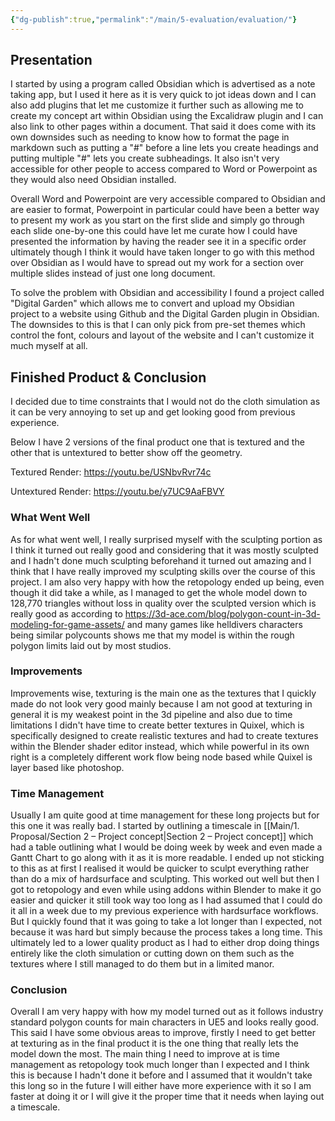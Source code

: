 ```yaml
---
{"dg-publish":true,"permalink":"/main/5-evaluation/evaluation/"}
---
```


## Presentation

I started by using a program called Obsidian which is advertised as a note taking app, but I used it here as it is very quick to jot ideas down and I can also add plugins that let me customize it further such as allowing me to create my concept art within Obsidian using the Excalidraw plugin and I can also link to other pages within a document. That said it does come with its own downsides such as needing to know how to format the page in markdown such as putting a "#" before a line lets you create headings and putting multiple "#" lets you create subheadings. It also isn't very accessible for other people to access compared to Word or Powerpoint as they would also need Obsidian installed. 

Overall Word and Powerpoint are very accessible compared to Obsidian and are easier to format, Powerpoint in particular could have been a better way to present my work as you start on the first slide and simply go through each slide one-by-one this could have let me curate how I could have presented the information by having the reader see it in a specific order ultimately though I think it would have taken longer to go with this method over Obsidian as I would have to spread out my work for a section over multiple slides instead of just one long document. 

To solve the problem with Obsidian and accessibility I found a project called "Digital Garden" which allows me to convert and upload my Obsidian project to a website using Github and the Digital Garden plugin in Obsidian. The downsides to this is that I can only pick from pre-set themes which control the font, colours and layout of the website and I can't customize it much myself at all.

## Finished Product & Conclusion

I decided due to time constraints that I would not do the cloth simulation as it can be very annoying to set up and get looking good from previous experience.

Below I have 2 versions of the final product one that is textured and the other that is untextured to better show off the geometry.

Textured Render:
https://youtu.be/USNbvRvr74c

Untextured Render:
https://youtu.be/y7UC9AaFBVY

### What Went Well

As for what went well, I really surprised myself with the sculpting portion as I think it turned out really good and considering that it was mostly sculpted and I hadn't done much sculpting beforehand it turned out amazing and I think that I have really improved my sculpting skills over the course of this project. I am also very happy with how the retopology ended up being, even though it did take a while, as I managed to get the whole model down to 128,770 triangles without loss in quality over the sculpted version which is really good as according to https://3d-ace.com/blog/polygon-count-in-3d-modeling-for-game-assets/ and many games like helldivers characters being similar polycounts shows me that my model is within the rough polygon limits laid out by most studios.

### Improvements

Improvements wise, texturing is the main one as the textures that I quickly made do not look very good mainly because I am not good at texturing in general it is my weakest point in the 3d pipeline and also due to time limitations I didn't have time to create better textures in Quixel, which is specifically designed to create realistic textures and had to create textures within the Blender shader editor instead, which while powerful in its own right is a completely different work flow being node based while Quixel is layer based like photoshop.

### Time Management

Usually I am quite good at time management for these long projects but for this one it was really bad. I started by outlining a timescale in [[Main/1. Proposal/Section 2 – Project concept\|Section 2 – Project concept]] which had a table outlining what I would be doing week by week and even made a Gantt Chart to go along with it as it is more readable. I ended up not sticking to this as at first I realised it would be quicker to sculpt everything rather than do a mix of hardsurface and sculpting. This worked out well but then I got to retopology and even while using addons within Blender to make it go easier and quicker it still took way too long as I had assumed that I could do it all in a week due to my previous experience with hardsurface workflows. But I quickly found that it was going to take a lot longer than I expected, not because it was hard but simply because the process takes a long time. This ultimately led to a lower quality product as I had to either drop doing things entirely like the cloth simulation or cutting down on them such as the textures where I still managed to do them but in a limited manor.

### Conclusion

Overall I am very happy with how my model turned out as it follows industry standard polygon counts for main characters in UE5 and looks really good. This said I have some obvious areas to improve, firstly I need to get better at texturing as in the final product it is the one thing that really lets the model down the most. The main thing I need to improve at is time management as retopology took much longer than I expected and I think this is because I hadn't done it before and I assumed that it wouldn't take this long so in the future I will either have more experience with it so I am faster at doing it or I will give it the proper time that it needs when laying out a timescale.
